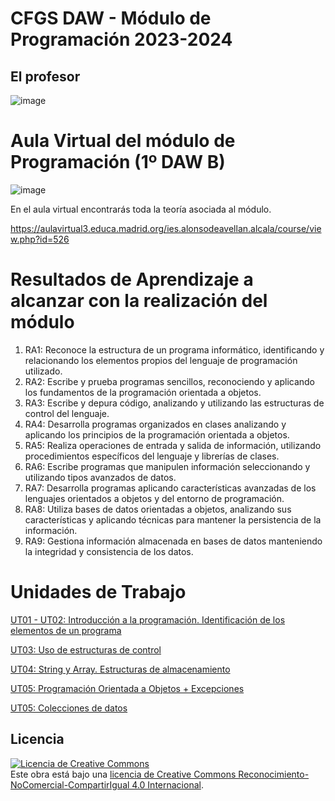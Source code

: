 # CFGS DAW - Módulo de Programación 2023-2024

## El profesor

![image](https://user-images.githubusercontent.com/91023374/191248917-9de9a341-2b66-4660-bf6a-74c420edbca0.png)

# Aula Virtual del módulo de Programación (1º DAW B)

![image](https://user-images.githubusercontent.com/91023374/137005780-b6054a28-b223-4614-a395-e57472378d84.png)

En el aula virtual encontrarás toda la teoría asociada al módulo.

https://aulavirtual3.educa.madrid.org/ies.alonsodeavellan.alcala/course/view.php?id=526


# Resultados de Aprendizaje a alcanzar con la realización del módulo

1. RA1: Reconoce la estructura de un programa informático, identificando y relacionando los elementos propios del lenguaje de programación utilizado.
2. RA2: Escribe y prueba programas sencillos, reconociendo y aplicando los fundamentos de la programación orientada a objetos.
3. RA3: Escribe y depura código, analizando y utilizando las estructuras de control del lenguaje.
4. RA4: Desarrolla programas organizados en clases analizando y aplicando los principios de la programación orientada a objetos.
5. RA5: Realiza operaciones de entrada y salida de información, utilizando procedimientos específicos del lenguaje y librerías de clases.
6. RA6: Escribe programas que manipulen información seleccionando y utilizando tipos avanzados de datos.
7. RA7: Desarrolla programas aplicando características avanzadas de los lenguajes orientados a objetos y del entorno de programación.
8. RA8: Utiliza bases de datos orientadas a objetos, analizando sus características y aplicando técnicas para mantener la persistencia de la información.
9. RA9: Gestiona información almacenada en bases de datos manteniendo la integridad y consistencia de los datos.
    

# Unidades de Trabajo

[UT01 - UT02: Introducción a la programación. Identificación de los elementos de un programa](https://github.com/profeMelola/Programacion-01-2023-24)

[UT03: Uso de estructuras de control](https://github.com/profeMelola/Programacion-03-2023-24)

[UT04: String y Array. Estructuras de almacenamiento](https://github.com/profeMelola/Programacion-04-2023-24)

[UT05: Programación Orientada a Objetos + Excepciones](https://github.com/profeMelola/Programacion-05-2023-24)

[UT05: Colecciones de datos](https://github.com/profeMelola/Programacion-05-2023-24)

## Licencia

<a rel="license" href="http://creativecommons.org/licenses/by-nc-sa/4.0/"><img alt="Licencia de Creative Commons" style="border-width:0" src="https://i.creativecommons.org/l/by-nc-sa/4.0/88x31.png" /></a><br />Este obra está bajo una <a rel="license" href="http://creativecommons.org/licenses/by-nc-sa/4.0/">licencia de Creative Commons Reconocimiento-NoComercial-CompartirIgual 4.0 Internacional</a>.
